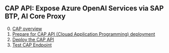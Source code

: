 ## CAP API: Expose Azure OpenAI Services via SAP BTP, AI Core Proxy

0. [CAP overview](../documentation/02-cap-api/00-cap-overview.md)
1. [Prepare for CAP API (Clouad Application Programming) deployment](../documentation/02-cap-api/01-prepare-cap-deployment.md)
2. [Deploy the CAP API](../documentation/02-cap-api/02-deploy-cap-api.md)
3. [Test CAP Endpoint](../documentation/02-cap-api/03-test-cap-endpoint.md)
